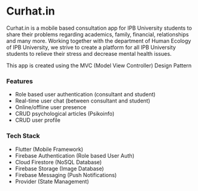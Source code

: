 # Curhat.in 

Curhat.in is a mobile based consultation app for IPB University students to share their problems regarding academics, family, financial, relationships and many more. Working together with the department of Human Ecology of IPB University, we strive to create a platform for all IPB University students to relieve their stress and decrease mental health issues. 

This app is created using the MVC (Model View Controller) Design Pattern

### Features
- Role based user authentication (consultant and student)
- Real-time user chat (between consultant and student) 
- Online/offline user presence
- CRUD psychological articles (Psikoinfo) 
- CRUD user profile

### Tech Stack
- Flutter (Mobile Framework) 
- Firebase Authentication (Role based User Auth)
- Cloud Firestore (NoSQL Database)
- Firebase Storage (Image Database)
- Firebase Messaging (Push Notifications)
- Provider (State Management)
